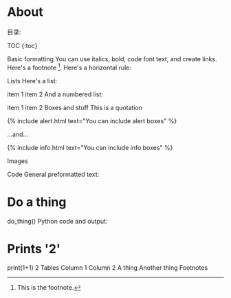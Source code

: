 # About

目录:

TOC {:toc}


Basic formatting
You can use italics, bold, code font text, and create links. Here's a footnote [^1]. Here's a horizontal rule:

Lists
Here's a list:

item 1
item 2
And a numbered list:

item 1
item 2
Boxes and stuff
This is a quotation

{% include alert.html text="You can include alert boxes" %}

...and...

{% include info.html text="You can include info boxes" %}

Images


Code
General preformatted text:

# Do a thing
do_thing()
Python code and output:

# Prints '2'
print(1+1)
2
Tables
Column 1	Column 2
A thing	Another thing
Footnotes
[^1]: This is the footnote.

